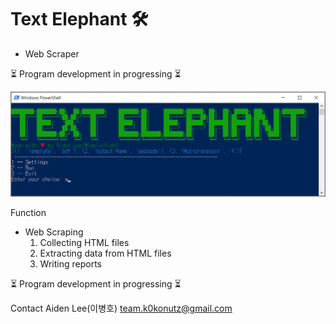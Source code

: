 # Text Elephant 🛠

* Web Scraper

⏳ Program development in progressing ⏳

![img.png](img.png)

Function

- Web Scraping
    1. Collecting HTML files
    2. Extracting data from HTML files
    3. Writing reports

⏳ Program development in progressing ⏳

Contact Aiden Lee(이병호)
team.k0konutz@gmail.com